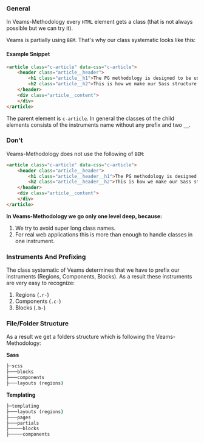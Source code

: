 ### General 

In Veams-Methodology every `HTML` element gets a class (that is not always possible but we can try it). 

Veams is partially using `BEM`. That's why our class systematic looks like this: 

#### Example Snippet

``` html
<article class="c-article" data-css="c-article">
	<header class="article__header">
		<h1 class="article__h1">The PG methodology is designed to be used in large, long lived websites and projects.</h1>
		<h2 class="article__h2">This is how we make our Sass structure scalable.</h2>
	</header>
	<div class="article__content">
	</div>
</article>
``` 

The parent element is `c-article`. In general the classes of the child elements consists of the instruments name without any prefix and two `__`. 

### Don't 

Veams-Methodology does not use the following of `BEM`: 

``` html
<article class="c-article" data-css="c-article">
	<header class="article__header">
		<h1 class="article__header__h1">The PG methodology is designed to be used in large, long lived websites and projects.</h1>
		<h2 class="article__header__h2">This is how we make our Sass structure scalable.</h2>
	</header>
	<div class="article__content">
	</div>
</article>
``` 

**In Veams-Methodology we go only one level deep, because:** 

1. We try to avoid super long class names.
2. For real web applications this is more than enough to handle classes in one instrument.

### Instruments And Prefixing

The class systematic of Veams determines that we have to prefix our instruments (Regions, Components, Blocks). As a result these instruments are very easy to recognize:

1. Regions (`.r-`)
2. Components (`.c-`)
3. Blocks (`.b-`)

### File/Folder Structure

As a result we get a folders structure which is following the Veams-Methodology: 

**Sass**

``` cmd
├─scss
├───blocks
├───components
├───layouts (regions)
``` 

**Templating**

``` cmd
├─templating
├───layouts (regions)
├───pages
├───partials
├─────blocks
├─────components
``` 